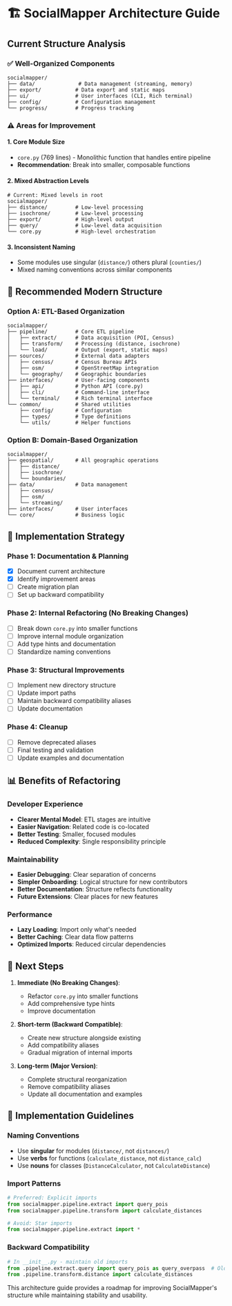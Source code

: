 # 🏗️ SocialMapper Architecture Guide

## Current Structure Analysis

### ✅ **Well-Organized Components**
```
socialmapper/
├── data/              # Data management (streaming, memory)
├── export/           # Data export and static maps
├── ui/               # User interfaces (CLI, Rich terminal)
├── config/           # Configuration management
└── progress/         # Progress tracking
```

### ⚠️ **Areas for Improvement**

#### 1. **Core Module Size**
- `core.py` (769 lines) - Monolithic function that handles entire pipeline
- **Recommendation**: Break into smaller, composable functions

#### 2. **Mixed Abstraction Levels**
```
# Current: Mixed levels in root
socialmapper/
├── distance/         # Low-level processing
├── isochrone/        # Low-level processing  
├── export/           # High-level output
├── query/            # Low-level data acquisition
└── core.py           # High-level orchestration
```

#### 3. **Inconsistent Naming**
- Some modules use singular (`distance/`) others plural (`counties/`)
- Mixed naming conventions across similar components

## 🎯 **Recommended Modern Structure**

### **Option A: ETL-Based Organization**
```
socialmapper/
├── pipeline/         # Core ETL pipeline
│   ├── extract/      # Data acquisition (POI, Census)
│   ├── transform/    # Processing (distance, isochrone)
│   └── load/         # Output (export, static maps)
├── sources/          # External data adapters
│   ├── census/       # Census Bureau APIs
│   ├── osm/          # OpenStreetMap integration
│   └── geography/    # Geographic boundaries
├── interfaces/       # User-facing components
│   ├── api/          # Python API (core.py)
│   ├── cli/          # Command-line interface
│   └── terminal/     # Rich terminal interface
└── common/           # Shared utilities
    ├── config/       # Configuration
    ├── types/        # Type definitions
    └── utils/        # Helper functions
```

### **Option B: Domain-Based Organization**
```
socialmapper/
├── geospatial/       # All geographic operations
│   ├── distance/
│   ├── isochrone/
│   └── boundaries/
├── data/             # Data management
│   ├── census/
│   ├── osm/
│   └── streaming/
├── interfaces/       # User interfaces
└── core/             # Business logic
```

## 🚀 **Implementation Strategy**

### **Phase 1: Documentation & Planning**
- [x] Document current architecture
- [x] Identify improvement areas
- [ ] Create migration plan
- [ ] Set up backward compatibility

### **Phase 2: Internal Refactoring (No Breaking Changes)**
- [ ] Break down `core.py` into smaller functions
- [ ] Improve internal module organization
- [ ] Add type hints and documentation
- [ ] Standardize naming conventions

### **Phase 3: Structural Improvements**
- [ ] Implement new directory structure
- [ ] Update import paths
- [ ] Maintain backward compatibility aliases
- [ ] Update documentation

### **Phase 4: Cleanup**
- [ ] Remove deprecated aliases
- [ ] Final testing and validation
- [ ] Update examples and documentation

## 📊 **Benefits of Refactoring**

### **Developer Experience**
- **Clearer Mental Model**: ETL stages are intuitive
- **Easier Navigation**: Related code is co-located
- **Better Testing**: Smaller, focused modules
- **Reduced Complexity**: Single responsibility principle

### **Maintainability**
- **Easier Debugging**: Clear separation of concerns
- **Simpler Onboarding**: Logical structure for new contributors
- **Better Documentation**: Structure reflects functionality
- **Future Extensions**: Clear places for new features

### **Performance**
- **Lazy Loading**: Import only what's needed
- **Better Caching**: Clear data flow patterns
- **Optimized Imports**: Reduced circular dependencies

## 🎯 **Next Steps**

1. **Immediate (No Breaking Changes)**:
   - Refactor `core.py` into smaller functions
   - Add comprehensive type hints
   - Improve documentation

2. **Short-term (Backward Compatible)**:
   - Create new structure alongside existing
   - Add compatibility aliases
   - Gradual migration of internal imports

3. **Long-term (Major Version)**:
   - Complete structural reorganization
   - Remove compatibility aliases
   - Update all documentation and examples

## 🔧 **Implementation Guidelines**

### **Naming Conventions**
- Use **singular** for modules (`distance/`, not `distances/`)
- Use **verbs** for functions (`calculate_distance`, not `distance_calc`)
- Use **nouns** for classes (`DistanceCalculator`, not `CalculateDistance`)

### **Import Patterns**
```python
# Preferred: Explicit imports
from socialmapper.pipeline.extract import query_pois
from socialmapper.pipeline.transform import calculate_distances

# Avoid: Star imports
from socialmapper.pipeline.extract import *
```

### **Backward Compatibility**
```python
# In __init__.py - maintain old imports
from .pipeline.extract.query import query_pois as query_overpass  # Old name
from .pipeline.transform.distance import calculate_distances
```

This architecture guide provides a roadmap for improving SocialMapper's structure while maintaining stability and usability. 